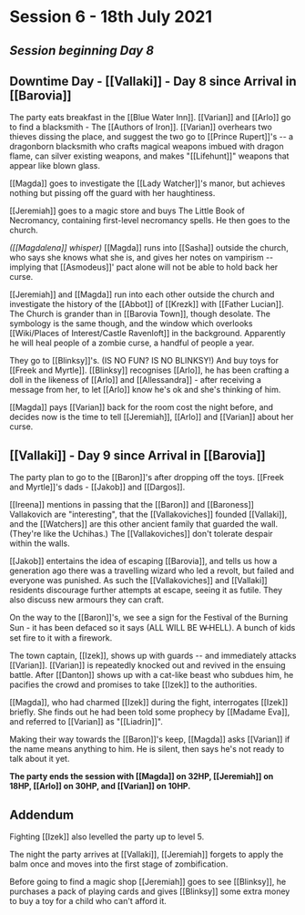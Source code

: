 # Session 6 - 18th July 2021
## *Session beginning Day 8*

## Downtime Day - [[Vallaki]] - Day 8 since Arrival in [[Barovia]]

The party eats breakfast in the [[Blue Water Inn]].
[[Varian]] and [[Arlo]] go to find a blacksmith - The [[Authors of Iron]]. [[Varian]] overhears two thieves dissing the place, and suggest the two go to [[Prince Rupert]]'s -- a dragonborn blacksmith who crafts magical weapons imbued with dragon flame, can silver existing weapons, and makes "[[Lifehunt]]" weapons that appear like blown glass.

[[Magda]] goes to investigate the [[Lady Watcher]]'s manor, but achieves nothing but pissing off the guard with her haughtiness.

[[Jeremiah]] goes to a magic store and buys The Little Book of Necromancy, containing first-level necromancy spells. He then goes to the church.

*([[Magdalena]] whisper)* [[Magda]] runs into [[Sasha]] outside the church, who says she knows what she is, and gives her notes on vampirism -- implying that [[Asmodeus]]' pact alone will not be able to hold back her curse.

[[Jeremiah]] and [[Magda]] run into each other outside the church and investigate the history of the [[Abbot]] of [[Krezk]] with [[Father Lucian]]. The Church is grander than in [[Barovia Town]], though desolate. The symbology is the same though, and the window which overlooks [[Wiki/Places of Interest/Castle Ravenloft]] in the background. Apparently he will heal people of a zombie curse, a handful of people a year.

They go to [[Blinksy]]'s. (IS NO FUN? IS NO BLINKSY!) And buy toys for [[Freek and Myrtle]]. [[Blinksy]] recognises [[Arlo]], he has been crafting a doll in the likeness of [[Arlo]] and [[Allessandra]] - after receiving a message from her, to let [[Arlo]] know he's ok and she's thinking of him.

[[Magda]] pays [[Varian]] back for the room cost the night before, and decides now is the time to tell [[Jeremiah]], [[Arlo]] and [[Varian]] about her curse.


## [[Vallaki]] - Day 9 since Arrival in [[Barovia]]

The party plan to go to the [[Baron]]'s after dropping off the toys. [[Freek and Myrtle]]'s dads - [[Jakob]] and [[Dargos]].

[[Ireena]] mentions in passing that the [[Baron]] and [[Baroness]] Vallakovich are "interesting", that the [[Vallakoviches]] founded [[Vallaki]], and the [[Watchers]] are this other ancient family that guarded the wall. (They're like the Uchihas.) The [[Vallakoviches]] don't tolerate despair within the walls.

[[Jakob]] entertains the idea of escaping [[Barovia]], and tells us how a generation ago there was a travelling wizard who led a revolt, but failed and everyone was punished. As such the [[Vallakoviches]] and [[Vallaki]] residents discourage further attempts at escape, seeing it as futile. They also discuss new armours they can craft.

On the way to the [[Baron]]'s, we see a sign for the Festival of the Burning Sun - it has been defaced so it says (ALL WILL BE W̶ HELL). A bunch of kids set fire to it with a firework.

The town captain, [[Izek]], shows up with guards -- and immediately attacks [[Varian]]. [[Varian]] is repeatedly knocked out and revived in the ensuing battle. After [[Danton]] shows up with a cat-like beast who subdues him, he pacifies the crowd and promises to take [[Izek]] to the authorities.

[[Magda]], who had charmed [[Izek]] during the fight, interrogates [[Izek]] briefly. She finds out he had been told some prophecy by [[Madame Eva]], and referred to [[Varian]] as "[[Liadrin]]".

Making their way towards the [[Baron]]'s keep, [[Magda]] asks [[Varian]] if the name means anything to him. He is silent, then says he's not ready to talk about it yet.

**The party ends the session with [[Magda]] on 32HP, [[Jeremiah]] on 18HP, [[Arlo]] on 30HP, and [[Varian]] on 10HP.**

## Addendum

Fighting [[Izek]] also levelled the party up to level 5.

The night the party arrives at [[Vallaki]], [[Jeremiah]] forgets to apply the balm once and moves into the first stage of zombification. 

Before going to find a magic shop [[Jeremiah]] goes to see [[Blinksy]], he purchases a pack of playing cards and gives [[Blinksy]] some extra money to buy a toy for a child who can't afford it.

